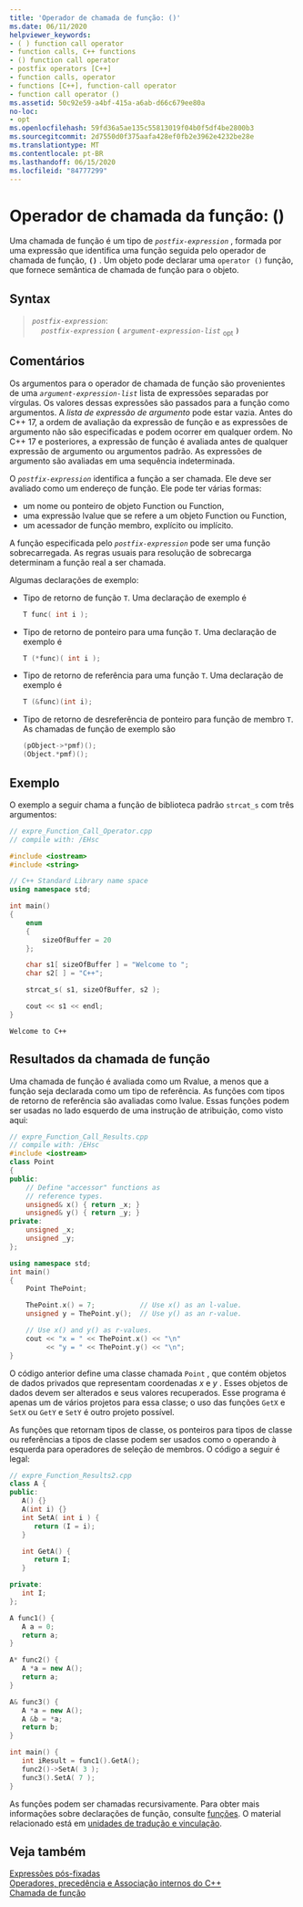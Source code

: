 ```yaml
---
title: 'Operador de chamada de função: ()'
ms.date: 06/11/2020
helpviewer_keywords:
- ( ) function call operator
- function calls, C++ functions
- () function call operator
- postfix operators [C++]
- function calls, operator
- functions [C++], function-call operator
- function call operator ()
ms.assetid: 50c92e59-a4bf-415a-a6ab-d66c679ee80a
no-loc:
- opt
ms.openlocfilehash: 59fd36a5ae135c55813019f04b0f5df4be2800b3
ms.sourcegitcommit: 2d7550d0f375aafa428ef0fb2e3962e4232be28e
ms.translationtype: MT
ms.contentlocale: pt-BR
ms.lasthandoff: 06/15/2020
ms.locfileid: "84777299"
---
```

# <a name="function-call-operator-"></a>Operador de chamada da função: ()

Uma chamada de função é um tipo de *`postfix-expression`* , formada por uma expressão que identifica uma função seguida pelo operador de chamada de função, **`()`** . Um objeto pode declarar uma `operator ()` função, que fornece semântica de chamada de função para o objeto.

## <a name="syntax"></a>Syntax

> *`postfix-expression`*:\
> &nbsp;&nbsp;&nbsp;&nbsp;*`postfix-expression`* **`(`** *`argument-expression-list`* <sub>opt</sub> **`)`**

## <a name="remarks"></a>Comentários

Os argumentos para o operador de chamada de função são provenientes de uma *`argument-expression-list`* lista de expressões separadas por vírgulas. Os valores dessas expressões são passados para a função como argumentos. A *lista de expressão de argumento* pode estar vazia. Antes do C++ 17, a ordem de avaliação da expressão de função e as expressões de argumento não são especificadas e podem ocorrer em qualquer ordem. No C++ 17 e posteriores, a expressão de função é avaliada antes de qualquer expressão de argumento ou argumentos padrão. As expressões de argumento são avaliadas em uma sequência indeterminada.

O *`postfix-expression`* identifica a função a ser chamada. Ele deve ser avaliado como um endereço de função. Ele pode ter várias formas:

- um nome ou ponteiro de objeto Function ou Function,
- uma expressão lvalue que se refere a um objeto Function ou Function,
- um acessador de função membro, explícito ou implícito.

A função especificada pelo *`postfix-expression`* pode ser uma função sobrecarregada. As regras usuais para resolução de sobrecarga determinam a função real a ser chamada.

Algumas declarações de exemplo:

- Tipo de retorno de função `T`. Uma declaração de exemplo é

    ```cpp
    T func( int i );
    ```

- Tipo de retorno de ponteiro para uma função `T`. Uma declaração de exemplo é

    ```cpp
    T (*func)( int i );
    ```

- Tipo de retorno de referência para uma função `T`. Uma declaração de exemplo é

    ```cpp
    T (&func)(int i);
    ```

- Tipo de retorno de desreferência de ponteiro para função de membro `T`. As chamadas de função de exemplo são

    ```cpp
    (pObject->*pmf)();
    (Object.*pmf)();
    ```

## <a name="example"></a>Exemplo

O exemplo a seguir chama a função de biblioteca padrão `strcat_s` com três argumentos:

```cpp
// expre_Function_Call_Operator.cpp
// compile with: /EHsc

#include <iostream>
#include <string>

// C++ Standard Library name space
using namespace std;

int main()
{
    enum
    {
        sizeOfBuffer = 20
    };

    char s1[ sizeOfBuffer ] = "Welcome to ";
    char s2[ ] = "C++";

    strcat_s( s1, sizeOfBuffer, s2 );

    cout << s1 << endl;
}
```

```Output
Welcome to C++
```

## <a name="function-call-results"></a>Resultados da chamada de função

Uma chamada de função é avaliada como um Rvalue, a menos que a função seja declarada como um tipo de referência. As funções com tipos de retorno de referência são avaliadas como lvalue. Essas funções podem ser usadas no lado esquerdo de uma instrução de atribuição, como visto aqui:

```cpp
// expre_Function_Call_Results.cpp
// compile with: /EHsc
#include <iostream>
class Point
{
public:
    // Define "accessor" functions as
    // reference types.
    unsigned& x() { return _x; }
    unsigned& y() { return _y; }
private:
    unsigned _x;
    unsigned _y;
};

using namespace std;
int main()
{
    Point ThePoint;

    ThePoint.x() = 7;           // Use x() as an l-value.
    unsigned y = ThePoint.y();  // Use y() as an r-value.

    // Use x() and y() as r-values.
    cout << "x = " << ThePoint.x() << "\n"
         << "y = " << ThePoint.y() << "\n";
}
```

O código anterior define uma classe chamada `Point` , que contém objetos de dados privados que representam coordenadas *x* e *y* . Esses objetos de dados devem ser alterados e seus valores recuperados. Esse programa é apenas um de vários projetos para essa classe; o uso das funções `GetX` e `SetX` ou `GetY` e `SetY` é outro projeto possível.

As funções que retornam tipos de classe, os ponteiros para tipos de classe ou referências a tipos de classe podem ser usados como o operando à esquerda para operadores de seleção de membros. O código a seguir é legal:

```cpp
// expre_Function_Results2.cpp
class A {
public:
   A() {}
   A(int i) {}
   int SetA( int i ) {
      return (I = i);
   }

   int GetA() {
      return I;
   }

private:
   int I;
};

A func1() {
   A a = 0;
   return a;
}

A* func2() {
   A *a = new A();
   return a;
}

A& func3() {
   A *a = new A();
   A &b = *a;
   return b;
}

int main() {
   int iResult = func1().GetA();
   func2()->SetA( 3 );
   func3().SetA( 7 );
}
```

As funções podem ser chamadas recursivamente. Para obter mais informações sobre declarações de função, consulte [funções](functions-cpp.md). O material relacionado está em [unidades de tradução e vinculação](../cpp/program-and-linkage-cpp.md).

## <a name="see-also"></a>Veja também

[Expressões pós-fixadas](../cpp/postfix-expressions.md)<br/>
[Operadores, precedência e Associação internos do C++](../cpp/cpp-built-in-operators-precedence-and-associativity.md)<br/>
[Chamada de função](../c-language/function-call-c.md)
